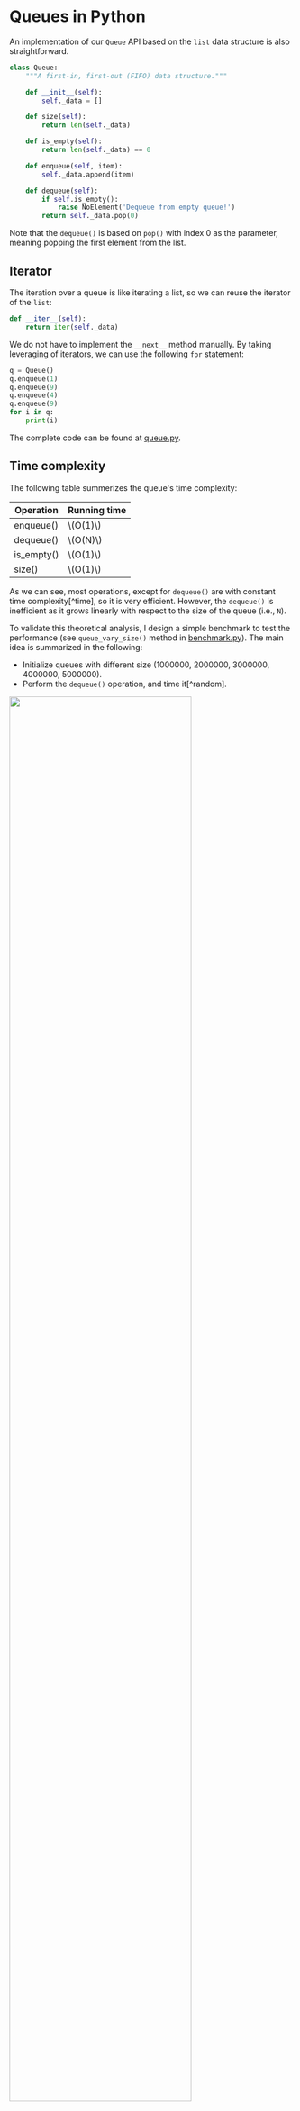 # Queues in Python
An implementation of our `Queue` API based on the `list` data structure is also straightforward.

```python
class Queue:
    """A first-in, first-out (FIFO) data structure."""

    def __init__(self):
        self._data = []

    def size(self):
        return len(self._data)

    def is_empty(self):
        return len(self._data) == 0

    def enqueue(self, item):
        self._data.append(item)

    def dequeue(self):
        if self.is_empty():
            raise NoElement('Dequeue from empty queue!')
        return self._data.pop(0)
```

Note that the `dequeue()` is based on `pop()` with index 0 as the parameter, meaning popping the first element from the list.

## Iterator
The iteration over a queue is like iterating a list, so we can reuse the iterator of the `list`:

```python
def __iter__(self):
    return iter(self._data)
```

We do not have to implement the `__next__` method manually. By taking leveraging of iterators, we can use the following `for` statement:

```python
q = Queue()
q.enqueue(1)
q.enqueue(9)
q.enqueue(4)
q.enqueue(9)
for i in q:
    print(i)
```

The complete code can be found at [queue.py](https://github.com/ChenZhongPu/data-structure-swufe/tree/master/code/python/stack-queue/queue.py).

## Time complexity
The following table summerizes the queue's time complexity:

| Operation | Running time |
| -------- |  ------- |
| enqueue() | \\(O(1)\\) |
| dequeue() | \\(O(N)\\) |
| is_empty() | \\(O(1)\\) |
| size() | \\(O(1)\\) |

As we can see, most operations, except for `dequeue()` are with constant time complexity[^time], so it is very efficient. However, the `dequeue()` is inefficient as it grows linearly with respect to the size of the queue (i.e., `N`).

To validate this theoretical analysis, I design a simple benchmark to test the performance (see `queue_vary_size()` method in [benchmark.py](https://github.com/ChenZhongPu/data-structure-swufe/tree/master/code/python/stack-queue/benchmark.py)). The main idea is summarized in the following:

- Initialize queues with different size (1000000, 2000000, 3000000, 4000000, 5000000).
- Perform the `dequeue()` operation, and time it[^random].

<img src="image/queue_benchmark.png" width="80%">

As we expect, the running time is roughly linear with respect to the size of the queue.

Now let's explore the reason of the inefficiency. Since the underlying data structure is a list, when we call `enqueue()` on it, the first item will be removed and **the next N-1 items will be shifted to the left**. Clearly, this moving action will result in \\(O(N)\\). Of course this design still achieves an acceptable performance in applications in which queues have relatively modest size, but when it comes to a large amount of data, it should be improved.

## Using an array circularly
This subsection is adapted from [Circular Queue](https://www.geeksforgeeks.org/circular-queue-set-1-introduction-array-implementation/). Such structure is also known as *ring buffer* in many applications.

<img src="https://media.geeksforgeeks.org/wp-content/uploads/Circular-queue.png">

As illustrated in the figure above, we shall maintain a *front* pointer (i.e., *index*) to point to the first item and use *rear* pointer (i.e., *index*) to point to next available position[^rear]. Assume this circular array is large enough to hold all items:

- `enqueue()`: update *rear* to next one in the clock-wise.
- `dequeue()`: update *front* to next one in the clock-wise.

Now let's consider a running example to understand the principle of circular arrays. Suppose the size of the array is 8, and the queue `q` is empty at start, and the `front` is 0:

| Operation |  Front |  Rear |  Size |
| ---- | ----- | ----- | ---- |
|  (Start) | 0 | 0 | 0 |
| q.enqueue(10) | 0 | 1 | 1 |
| q.enqueue(20) | 0 | 2 | 2 |
| q.enqueue(30) | 0 | 3 | 3 |
| q.dequeue() | 1 | 3 | 2 |
| q.enqueue(40) | 1 | 4 | 3 |
| q.enqueue(50) | 1 | 5 | 4 |
| q.dequeue() | 2 | 5 | 3 |

Obviously, the `dequeue()` operation only results in a pointer shift, so **the time complexity is \\(O(1)\\)**. What a clever design! In addition, we can find that the specific pointer (i.e., *index*) does not really matter, so we can maintain *front* and *size* instead, and the *rear* can be computed based on them.

```python
class CircularQueue:
    """A queue based on a circular array."""

    DEFAULT_CAPACITY = 10

    def __init__(self):
        self._data = [None] * CircularQueue.DEFAULT_CAPACITY
        self._size = 0
        self._front = 0
```

Then, what if we call `enqueue()` when *front* is 6 and *size* is 1? In this case, the implicit *rear* will become 0 because `(7 + 1) mod 8 = 0`. The `mod` operation makes the pointer in arrays be circular.

> It is only circular conceptually, and it is still a linear array. The implementation shares many ideas with *Stack based on array* in [Stacks in Java](./stack_java.md).

A final problem to be addressed is to resize. As we have learned in [Stacks in Java](./stack_java.md), we shall resize the underlying array if the size reaches to its capacity.

```python
def enqueue(self, item):
    # expand
    if self.size() == len(self._data):
        self._resize(2 * len(self._data))
    avail = (self._front + self.size()) % len(self._data)
    self._data[avail] = item
    self._size += 1
```

We always double the array's size when the size of a queue reaches to its capacity. `avail`, computed through a mod operation, means, in fact, `rear`, the available position in the array.

```python
def dequeue(self):
    if self.is_empty():
        raise NoElement('Dequeue from empty queue!')
    # shrink (optional)
    if self.size() <= len(self._data) // 4:
        self._resize(len(self._data) // 2)
    answer = self._data[self._front]
    self._data[self._front] = None
    self._front = (self._front + 1) % len(self._data)
    self._size -= 1
    return answer
```

The shrink operation is optional to save the memory space. Again, we update `front` through a mod operation. When the pointer shifts, it is a good practice to let it point to `None` for the sake of garbage collection.

The *resize* operation is a private method, and it is worthwhile to investigate how it works:

```python
def _resize(self, capacity):
    assert capacity > self.size()
    old = self._data
    self._data = [None] * capacity
    walk = self._front
    for i in range(self._size):
        self._data[i] = old[walk]
        walk = (1 + walk) % len(old)
    self._front = 0
```

<img src="image/list_address.png" width="50%">

To understand it, we shall have a basic knowledge about the object model in Python:

When we create a list `data`, we essentially create a list and assigns the reference to `data`. So `data` is not the list itself, and it roughly has two parts: the *address* pointing to the list, and the *size* of the list.

```python
data = [1, 2, 3]
old = data
```

If we add a new item to `old`, then `data` will also be updated:

```python
old.append(4)
# [1, 2, 3, 4]
print(data)
```

Therefore, `old` and `data` refer to the same object, but with different names[^memory]. Now let's revisit the implementation of `_resize()`. After `self._data = [None] * capacity` is called, it becomes

<img src="image/list_address2.png" width="70%">

The next step is to copy from `old[front..rear]` to `data[0.._size]`. Of course, the range from `front` to `near` may be circular, so it should be computed through the mod operation.

The complete code can be found at [circular_queue.py](https://github.com/ChenZhongPu/data-structure-swufe/tree/master/code/python/stack-queue/circular_queue.py). Please try to implement an iterator for circular queues on your own before checking the code in GitHub.

## A few notes on queues

> When you need queues, please consider [collections.deque](https://docs.python.org/3/library/collections.html#collections.deque), instead of implementing a new one from the scratch.

---
[^time] Like stacks, the time complexity of `enqueue()` is *amortized*.

[^random] To avoid the randomness brought by a single operation, we repeat it 20 times. Since 20 is much smaller than the size of queue, the measured time still makes sense.

[^rear] Some designs assume that `rear` points to the last item in a queue. In this case, `rear` is -1 when the queue is empty.

[^memory] https://towardsdatascience.com/python-memory-and-objects-e7bec4a2845